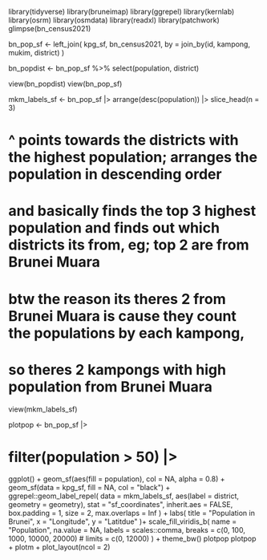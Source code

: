library(tidyverse)
library(bruneimap)
library(ggrepel)
library(kernlab)
library(osrm)
library(osmdata)
library(readxl)
library(patchwork)
glimpse(bn_census2021)

bn_pop_sf <- 
  left_join(
    kpg_sf, 
    bn_census2021, 
    by = join_by(id, kampong, mukim, district)
  )

bn_popdist <- bn_pop_sf %>%
  select(population, district)

view(bn_popdist)
view(bn_pop_sf)


mkm_labels_sf <-
  bn_pop_sf |>
  arrange(desc(population)) |>
  slice_head(n = 3)
# ^ points towards the districts with the highest population; arranges the population in descending order 
# and basically finds the top 3 highest population and finds out which districts its from, eg; top 2 are from Brunei Muara
# btw the reason its theres 2 from Brunei Muara is cause they count the populations by each kampong,
# so theres 2 kampongs with high population from Brunei Muara
view(mkm_labels_sf) 

plotpop <- bn_pop_sf |>
  # filter(population > 50) |>
  ggplot() +
  geom_sf(aes(fill = population), col = NA, alpha = 0.8) +
  geom_sf(data = kpg_sf, fill = NA, col = "black") +
  ggrepel::geom_label_repel(
    data = mkm_labels_sf,
    aes(label = district, geometry = geometry),
    stat = "sf_coordinates",
    inherit.aes = FALSE,
    box.padding = 1,
    size = 2,
    max.overlaps = Inf
  ) + 
  labs(
    title = "Population in Brunei",
    x = "Longitude",
    y = "Latitdue"
  )+
  scale_fill_viridis_b(
    name = "Population",
    na.value = NA,
    labels = scales::comma,
    breaks = c(0, 100, 1000, 10000, 20000)
    # limits = c(0, 12000)
  ) +
  theme_bw()
plotpop
plotpop + plotm + plot_layout(ncol = 2)
